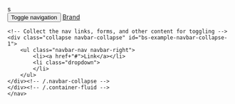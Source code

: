 <!DOCTYPE html>
<html>
<head>
    <title>Bootstrap-About-Me</title>
    <!-- Latest compiled and minified CSS -->
    <link rel="stylesheet" href="https://maxcdn.bootstrapcdn.com/bootsrap/3.3.6/css/bootstrap.min.css" integrity="sha384-1q8mTJOASx8i1Au+a5WDVnPi2lkfwwEA8hDDdjZlpLeghxjVMEfgjWPGmkzs7" crossorigin="anonymous">s
</head>
<body>
    
<nav class="navbar navbar-default">
    <div class="container-fluid>
    <!-- Brand and toggle get grouped for better mobile display -->
        <div class="navbar-header">
            <button type="collapse" data-target="#bs-example-navbar-collapse-1" aira-expanded="false">
            <span class="sr-only">Toggle navigation</span>
            <span class="icon-bar"></span>
            <span class="icon-bar"></span>
            <span class="icon bar"></span>
        </button>
        <a class="navbar-brand" href="#">Brand</a>
    </div>

    <!-- Collect the nav links, forms, and other content for toggling -->
    <div class="collapse navbar-collapse" id="bs-example-navbar-collapse-1">
        <ul class="navbar-nav navbar-right">
            <li><a href+"#">Link</a></li>
            <li class="dropdown">
            </li>
        </ul>
    </div><!-- /.navbar-collapse -->
    </div><!-- /.container-fluid -->
    </nav>
    
</body>
</html>